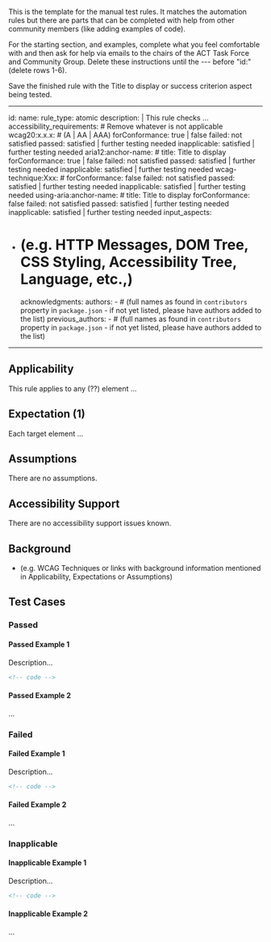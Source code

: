 This is the template for the manual test rules. It matches the automation rules but there are parts that can be completed with help from other community members (like adding examples of code).

For the starting section, and examples, complete what you feel comfortable with and then ask for help via emails to the chairs of the ACT Task Force and Community Group. Delete these instructions until the --- before "id:" (delete rows 1-6).

Save the finished rule with the Title to display or success criterion aspect being tested.

---

id:
name:
rule_type: atomic
description: |
This rule checks ...
accessibility_requirements: # Remove whatever is not applicable
wcag20:x.x.x: # <Name of Success Criterion> (A | AA | AAA)
forConformance: true | false
failed: not satisfied
passed: satisfied | further testing needed
inapplicable: satisfied | further testing needed
aria12:anchor-name: # <Heading in WAI-ARIA>
title: Title to display
forConformance: true | false
failed: not satisfied
passed: satisfied | further testing needed
inapplicable: satisfied | further testing needed
wcag-technique:Xxx: # <Technique title>
forConformance: false
failed: not satisfied
passed: satisfied | further testing needed
inapplicable: satisfied | further testing needed
using-aria:anchor-name: # <Heading in Using ARIA>
title: Title to display
forConformance: false
failed: not satisfied
passed: satisfied | further testing needed
inapplicable: satisfied | further testing needed
input_aspects:

- # (e.g. HTTP Messages, DOM Tree, CSS Styling, Accessibility Tree, Language, etc.,)
  acknowledgments:
  authors: - # (full names as found in `contributors` property in `package.json` - if not yet listed, please have authors added to the list)
  previous_authors: - # (full names as found in `contributors` property in `package.json` - if not yet listed, please have authors added to the list)

---

## Applicability

This rule applies to any (??) element ...

## Expectation (1)

Each target element ...

## Assumptions

There are no assumptions.

## Accessibility Support

There are no accessibility support issues known.

## Background

- (e.g. WCAG Techniques or links with background information mentioned in Applicability, Expectations or Assumptions)

## Test Cases

### Passed

#### Passed Example 1

Description...

```html
<!-- code -->
```

#### Passed Example 2

...

### Failed

#### Failed Example 1

Description...

```html
<!-- code -->
```

#### Failed Example 2

...

### Inapplicable

#### Inapplicable Example 1

Description...

```html
<!-- code -->
```

#### Inapplicable Example 2

...
